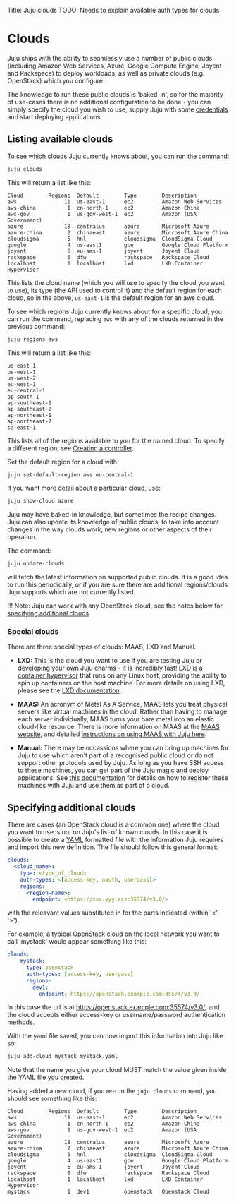 Title: Juju clouds
TODO: Needs to explain available auth types for clouds
  
# Clouds

Juju ships with the ability to seamlessly use a number of public clouds
(including Amazon Web Services, Azure, Google Compute Engine, Joyent and
Rackspace) to deploy workloads, as well as private clouds (e.g.
OpenStack) which you configure.

The knowledge to run these public clouds is 'baked-in', so for the majority
of use-cases there is no additional configuration to be done - you can
simply specify the cloud you wish to use, supply Juju with some
[credentials][credentials] and start deploying applications.

## Listing available clouds

To see which clouds Juju currently knows about, you can run the command:
  
```bash
juju clouds
```

This will return a list like this:
  
```no-highlight
Cloud        Regions  Default        Type        Description
aws               11  us-east-1      ec2         Amazon Web Services
aws-china          1  cn-north-1     ec2         Amazon China
aws-gov            1  us-gov-west-1  ec2         Amazon (USA Government)
azure             18  centralus      azure       Microsoft Azure
azure-china        2  chinaeast      azure       Microsoft Azure China
cloudsigma         5  hnl            cloudsigma  CloudSigma Cloud
google             4  us-east1       gce         Google Cloud Platform
joyent             6  eu-ams-1       joyent      Joyent Cloud
rackspace          6  dfw            rackspace   Rackspace Cloud
localhost          1  localhost      lxd         LXD Container Hypervisor
```

This lists the cloud name (which you will use to specify the cloud you want to 
use), its type (the API used to control it) and the default region for each
cloud, so in the above, `us-east-1` is the default region for an aws cloud.

To see which regions Juju currently knows about for a specific cloud, you can
run the command, replacing `aws` with any of the clouds returned in the previous
command:
  
```bash
juju regions aws
```

This will return a list like this:
  
```no-highlight
us-east-1
us-west-1
us-west-2
eu-west-1
eu-central-1
ap-south-1
ap-southeast-1
ap-southeast-2
ap-northeast-1
ap-northeast-2
sa-east-1
```

This lists all of the regions available to you for the named cloud. To specify
a different region, see [Creating a controller](./controllers-creating.html).

Set the default region for a cloud with:
```bash
juju set-default-region aws eu-central-1
```

If you want more detail about a particular cloud, use:
```bash
juju show-cloud azure
```

Juju may have baked-in knowledge, but sometimes the recipe changes. Juju can 
also update its knowledge of public clouds, to take into account changes in 
the way clouds work, new regions or other aspects of their operation.

The command:
  
```bash
juju update-clouds
```

will fetch the latest information on supported public clouds. It is a good idea
to run this periodically, or if you are sure there are additional regions/clouds 
Juju supports which are not currently listed.

!!! Note: Juju can work with any OpenStack cloud, see the notes below for
[specifying additional clouds](#specifying-additional-clouds)

### Special clouds

There are three special types of
clouds: MAAS, LXD and Manual.

  - **LXD:** This is the cloud you want to use if you are testing Juju or 
  developing your own Juju charms - it is incredibly fast! 
  [LXD is a container hypervisor][LXD-site] that runs on any Linux host, providing 
  the ability to spin up containers on the host machine. For more details on
  using LXD, please see the [LXD documentation][juju-lxd].
  
  - **MAAS:** An acronym of Metal As A Service, MAAS lets you treat physical
  servers like virtual machines in the cloud. Rather than having to manage each
  server individually, MAAS turns your bare metal into an elastic cloud-like
  resource. There is more information on MAAS at the [MAAS website][maas-site], 
  and detailed [instructions on using MAAS with Juju here][juju-maas].
  
  - **Manual:** There may be occassions where you can bring up machines for Juju
  to use which aren't part of a recognised public cloud or do not support other
  protocols used by Juju. As long as you have SSH access to these machines, you
  can get part of the Juju magic and deploy applications. See 
  [this documentation][juju-manual] for details on how to register these 
  machines with Juju and use them as part of a cloud.

## Specifying additional clouds

There are cases (an OpenStack cloud is a common one) where the cloud you want to 
use is not on Juju's list of known clouds. In this case it is possible to create
a [YAML][yaml] formatted file with the information Juju requires and import this
new definition. The file should follow this general format:
  
```yaml
clouds:
  <cloud_name>:
    type: <type_of_cloud>
    auth-types: <[access-key, oauth, userpass]>
    regions:
      <region-name>:
        endpoint: <https://xxx.yyy.zzz:35574/v3.0/>
```
with the releavant values substituted in for the parts indicated
(within '<' '>').

For example, a typical OpenStack cloud on the local network you want to call 
'mystack' would appear something like this:
  
```yaml
clouds:
    mystack:
      type: openstack
      auth-types: [access-key, userpass]
      regions:
        dev1:
          endpoint: https://openstack.example.com:35574/v3.0/
```
In this case the url is at https://openstack.example.com:35574/v3.0/, and the cloud accepts either access-key or username/password authentication methods.

With the yaml file saved, you can now import this information into Juju like so:
  
```bash
juju add-cloud mystack mystack.yaml
```

Note that the name you give your cloud MUST match the value given inside the 
YAML file you created.

Having added a new cloud, if you re-run the `juju clouds` command, you 
should see something like this:

```no-highlight
Cloud        Regions  Default        Type        Description
aws               11  us-east-1      ec2         Amazon Web Services
aws-china          1  cn-north-1     ec2         Amazon China
aws-gov            1  us-gov-west-1  ec2         Amazon (USA Government)
azure             18  centralus      azure       Microsoft Azure
azure-china        2  chinaeast      azure       Microsoft Azure China
cloudsigma         5  hnl            cloudsigma  CloudSigma Cloud
google             4  us-east1       gce         Google Cloud Platform
joyent             6  eu-ams-1       joyent      Joyent Cloud
rackspace          6  dfw            rackspace   Rackspace Cloud
localhost          1  localhost      lxd         LXD Container Hypervisor
mystack            1  dev1           openstack   Openstack Cloud
```
[credentials]: ./credentials.html "Juju documentation > Credentials"
[LXD-site]: http://www.ubuntu.com/cloud/lxd "LXD"
[juju-lxd]: ./clouds-LXD.html "Juju documentation > LXD"
[maas-site]: http://maas.io "MAAS website"
[juju-maas]: ./clouds-maas.html "Juju documentation > MAAS"
[juju-manual]: ./clouds-manual.html "Juju documentation > Manual cloud"
[yaml]: http://www.yaml.org/spec/1.2/spec.html
